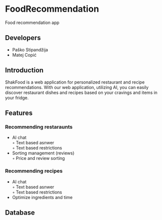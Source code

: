 # FoodRecommendation
Food recommendation app

## Developers
- Paško Stipandžija
- Matej Copić

## Introduction
ShakFood is a web application for personalized restaurant and recipe recommendations.
With our web application, utilizing AI, you can easily discover restaurant dishes and recipes based on your cravings and items in your fridge.

## Features

### Recommending restaraunts
  - AI chat <br> 
      &#x25E6; Text based asnwer<br>
      &#x25E6; Text based restrictions
  - Sorting management (reviews) <br>
      &#x25E6; Price and review sorting
### Recommending recipes
  - AI chat <br>
      &#x25E6; Text based asnwer<br>
      &#x25E6; Text based restrictions
  - Optimize ingredients and time

## Database

